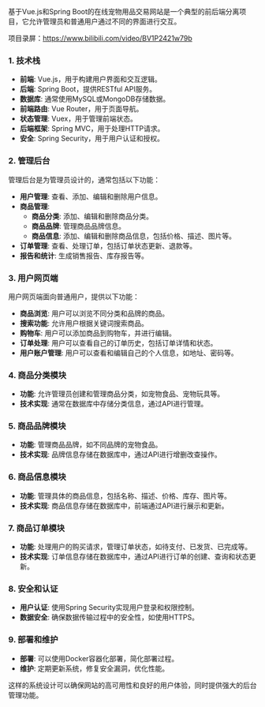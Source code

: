 ﻿基于Vue.js和Spring Boot的在线宠物用品交易网站是一个典型的前后端分离项目，它允许管理员和普通用户通过不同的界面进行交互。

项目录屏：https://www.bilibili.com/video/BV1P2421w79b

### 1. 技术栈

- **前端**: Vue.js，用于构建用户界面和交互逻辑。
- **后端**: Spring Boot，提供RESTful API服务。
- **数据库**: 通常使用MySQL或MongoDB存储数据。
- **前端路由**: Vue Router，用于页面导航。
- **状态管理**: Vuex，用于管理前端状态。
- **后端框架**: Spring MVC，用于处理HTTP请求。
- **安全**: Spring Security，用于用户认证和授权。

### 2. 管理后台

管理后台是为管理员设计的，通常包括以下功能：

- **用户管理**: 查看、添加、编辑和删除用户信息。
- **商品管理**:
  - **商品分类**: 添加、编辑和删除商品分类。
  - **商品品牌**: 管理商品品牌信息。
  - **商品信息**: 添加、编辑和删除商品信息，包括价格、描述、图片等。
- **订单管理**: 查看、处理订单，包括订单状态更新、退款等。
- **报告和统计**: 生成销售报告、库存报告等。

### 3. 用户网页端

用户网页端面向普通用户，提供以下功能：

- **商品浏览**: 用户可以浏览不同分类和品牌的商品。
- **搜索功能**: 允许用户根据关键词搜索商品。
- **购物车**: 用户可以添加商品到购物车，并进行编辑。
- **订单处理**: 用户可以查看自己的订单历史，包括订单详情和状态。
- **用户账户管理**: 用户可以查看和编辑自己的个人信息，如地址、密码等。

### 4. 商品分类模块

- **功能**: 允许管理员创建和管理商品分类，如宠物食品、宠物玩具等。
- **技术实现**: 通常在数据库中存储分类信息，通过API进行管理。

### 5. 商品品牌模块

- **功能**: 管理商品品牌，如不同品牌的宠物食品。
- **技术实现**: 品牌信息存储在数据库中，通过API进行增删改查操作。

### 6. 商品信息模块

- **功能**: 管理具体的商品信息，包括名称、描述、价格、库存、图片等。
- **技术实现**: 商品信息存储在数据库中，前端通过API进行展示和更新。

### 7. 商品订单模块

- **功能**: 处理用户的购买请求，管理订单状态，如待支付、已发货、已完成等。
- **技术实现**: 订单信息存储在数据库中，通过API进行订单的创建、查询和状态更新。

### 8. 安全和认证

- **用户认证**: 使用Spring Security实现用户登录和权限控制。
- **数据安全**: 确保数据传输过程中的安全性，如使用HTTPS。

### 9. 部署和维护

- **部署**: 可以使用Docker容器化部署，简化部署过程。
- **维护**: 定期更新系统，修复安全漏洞，优化性能。

这样的系统设计可以确保网站的高可用性和良好的用户体验，同时提供强大的后台管理功能。